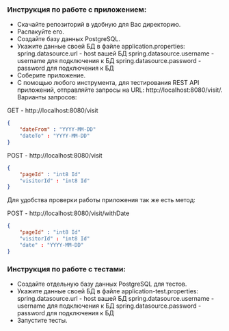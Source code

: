 ### Инструкция по работе с приложением:
- Скачайте репозиторий в удобную для Вас директорию. 
- Распакуйте его.
- Создайте базу данных PostgreSQL.
- Укажите данные своей БД в файле application.properties:
spring.datasource.url - host вашей БД
spring.datasource.username - username для подключения к БД
spring.datasource.password - password для подключения к БД
- Соберите приложение.
- С помощью любого инструмента, для тестирования REST API приложений, отправляйте запросы на URL: http://localhost:8080/visit/.
Варианты запросов: 

GET - http://localhost:8080/visit
```json 
{
    "dateFrom" : "YYYY-MM-DD"
    "dateTo" : "YYYY-MM-DD"
}
```
POST - http://localhost:8080/visit
```json 
{
    "pageId" : "int8 Id"
    "visitorId" : "int8 Id"
}
``` 
Для удобства проверки работы приложения так же есть метод:

POST - http://localhost:8080/visit/withDate
```json 
{
    "pageId" : "int8 Id"
    "visitorId" : "int8 Id"
    "date" : "YYYY-MM-DD"
}
``` 
    
### Инструкция по работе с тестами:	
	
- Создайте отдельную базу данных PostgreSQL для тестов.
- Укажите данные своей БД в файле application-test.properties:
spring.datasource.url - host вашей БД
spring.datasource.username - username для подключения к БД
spring.datasource.password - password для подключения к БД
- Запустите тесты.

